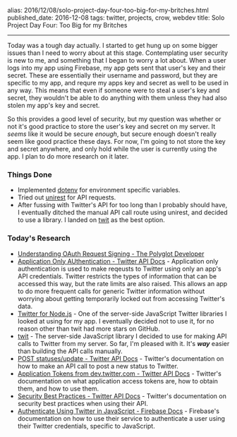 alias: 2016/12/08/solo-project-day-four-too-big-for-my-britches.html
published_date: 2016-12-08
tags: twitter, projects, crow, webdev
title: Solo Project Day Four: Too Big for my Britches
___

Today was a tough day actually. I started to get hung up on some bigger issues than I need to worry about at this stage. Contemplating user security is new to me, and something that I began to worry a lot about. When a user logs into my app using Firebase, my app gets sent that user's key and their secret. These are essentially their username and password, but they are specific to my app, and requre my apps key and secret as well to be used in any way. This means that even if someone were to steal a user's key and secret, they wouldn't be able to do anything with them unless they had also stolen my app's key and secret.

So this provides a good level of security, but my question was whether or not it's good practice to store the user's key and secret on my server. It *seems* like it would be secure *enough*, but secure enough doesn't really seem like good practice these days. For now, I'm going to not store the key and secret anywhere, and only hold while the user is currently using the app. I plan to do more research on it later.

### Things Done

- Implemented [dotenv](https://github.com/motdotla/dotenv) for environment specific variables.
- Tried out [unirest](http://unirest.io) for API requests.
- After fussing with Twitter's API for too long than I probably should have, I eventually ditched the manual API call route using unirest, and decided to use a library. I landed on [twit](https://github.com/ttezel/twit) as the best option.

### Today's Research

- [Understanding OAuth Request Signing - The Polyglot Developer](https://www.thepolyglotdeveloper.com/2014/11/understanding-request-signing-oauth-1-0a-providers/)
- [Application Only AUthentication - Twitter API Docs](https://dev.twitter.com/oauth/application-only) - Application only authentication is used to make reqeusts to Twitter using only an app's API credentials. Twitter restricts the types of information that can be accessed this way, but the rate limits are also raised. This allows an app to do more frequent calls for generic Twitter information without worrying about getting temporarily locked out from accessing Twitter's data.
- [Twitter for Node.js](https://github.com/desmondmorris/node-twitter) - One of the server-side JavaScript Twitter libraries I looked at using for my app. I eventually decided not to use it, for no reason other than twit had more stars on GitHub.
- [twit](https://github.com/ttezel/twit) - The server-side JavaScript library I decided to use for making API calls to Twitter from my server. So far, I'm pleased with it. It's ***way*** easier than building the API calls manually.
- [POST statuses/update - Twitter API Docs](https://dev.twitter.com/rest/reference/post/statuses/update) - Twitter's documentation on how to make an API call to post a new status to Twitter.
- [Application Tokens from dev.twitter.com - Twitter API Docs](https://dev.twitter.com/oauth/overview/application-owner-access-tokens) - Twitter's documentation on what application access tokens are, how to obtain them, and how to use them.
- [Security Best Practices - Twitter API Docs](https://dev.twitter.com/basics/security-best-practices) - Twitter's documentation on security best practices when using their API.
- [Authenticate Using Twitter in JavaScript - Firebase Docs](https://firebase.google.com/docs/auth/web/twitter-login) - Firebase's documentation on how to use their service to authenticate a user using their Twitter credentials, specific to JavaScript.
